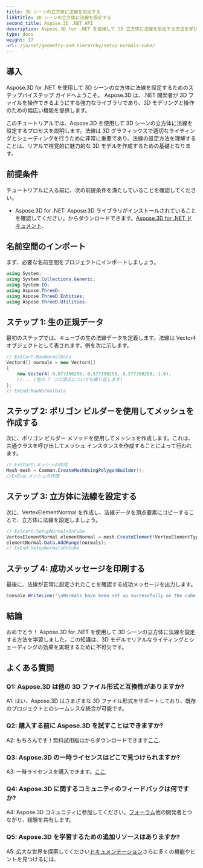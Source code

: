 ```yaml
---
title: 3D シーンの立方体に法線を設定する
linktitle: 3D シーンの立方体に法線を設定する
second_title: Aspose.3D .NET API
description: Aspose.3D for .NET を使用して 3D 立方体に法線を設定する方法を学びます。このステップバイステップのガイドで 3D モデリングのスキルを向上させましょう。
type: docs
weight: 17
url: /ja/net/geometry-and-hierarchy/setup-normals-cube/
---
```

## 導入

Aspose.3D for .NET を使用して 3D シーンの立方体に法線を設定するためのステップバイステップ ガイドへようこそ。 Aspose.3D は、.NET 開発者が 3D ファイルを操作できるようにする強力なライブラリであり、3D モデリングと操作のための幅広い機能を提供します。

このチュートリアルでは、Aspose.3D を使用して 3D シーンの立方体に法線を設定するプロセスを説明します。法線は 3D グラフィックスで適切なライティングとシェーディングを行うために非常に重要であり、法線の設定方法を理解することは、リアルで視覚的に魅力的な 3D モデルを作成するための基礎となります。

## 前提条件

チュートリアルに入る前に、次の前提条件を満たしていることを確認してください。

-  Aspose.3D for .NET: Aspose.3D ライブラリがインストールされていることを確認してください。からダウンロードできます。[Aspose.3D for .NET ドキュメント](https://reference.aspose.com/3d/net/).

## 名前空間のインポート

まず、必要な名前空間をプロジェクトにインポートしましょう。

```csharp
using System;
using System.Collections.Generic;
using System.IO;
using Aspose.ThreeD;
using Aspose.ThreeD.Entities;
using Aspose.ThreeD.Utilities;
```

## ステップ 1: 生の正規データ

最初のステップでは、キューブの生の法線データを定義します。法線は Vector4 オブジェクトとして表されます。例を次に示します。

```csharp
// ExStart:RawNormalData
Vector4[] normals = new Vector4[]
{
    new Vector4(-0.577350258,-0.577350258, 0.577350258, 1.0),
    //... (他の 7 つの頂点についても繰り返します)
};
// ExEnd:RawNormalData
```

## ステップ 2: ポリゴン ビルダーを使用してメッシュを作成する

次に、ポリゴン ビルダー メソッドを使用してメッシュを作成します。これは、共通クラスを呼び出してメッシュ インスタンスを作成することによって行われます。

```csharp
// ExStart:メッシュの作成
Mesh mesh = Common.CreateMeshUsingPolygonBuilder();
//ExEnd:メッシュの作成
```

## ステップ 3: 立方体に法線を設定する

次に、VertexElementNormal を作成し、法線データを頂点要素にコピーすることで、立方体に法線を設定しましょう。

```csharp
// ExStart:SetupNormalsOnCube
VertexElementNormal elementNormal = mesh.CreateElement(VertexElementType.Normal, MappingMode.ControlPoint, ReferenceMode.Direct) as VertexElementNormal;
elementNormal.Data.AddRange(normals);
// ExEnd:SetupNormalsOnCube
```

## ステップ 4: 成功メッセージを印刷する

最後に、法線が正常に設定されたことを確認する成功メッセージを出力します。

```csharp
Console.WriteLine("\nNormals have been set up successfully on the cube.");
```

## 結論

おめでとう！ Aspose.3D for .NET を使用して 3D シーンの立方体に法線を設定する方法を学習しました。この知識は、3D モデルでリアルなライティングとシェーディングの効果を実現するために不可欠です。

## よくある質問

### Q1: Aspose.3D は他の 3D ファイル形式と互換性がありますか?

A1: はい、Aspose.3D はさまざまな 3D ファイル形式をサポートしており、既存のプロジェクトとのシームレスな統合が可能です。

### Q2: 購入する前に Aspose.3D を試すことはできますか?

A2: もちろんです！無料試用版はからダウンロードできます[ここ](https://releases.aspose.com/).

### Q3: Aspose.3D の一時ライセンスはどこで見つけられますか?

 A3: 一時ライセンスを購入できます。[ここ](https://purchase.aspose.com/temporary-license/).

### Q4: Aspose.3D に関するコミュニティのフィードバックは何ですか?

 A4: Aspose.3D コミュニティに参加してください。[フォーラム](https://forum.aspose.com/c/3d/18)他の開発者とつながり、経験を共有します。

### Q5: Aspose.3D を学習するための追加リソースはありますか?

 A5: 広大な世界を探索してください[ドキュメンテーション](https://reference.aspose.com/3d/net/)さらに多くの機能やヒントを見つけるには、